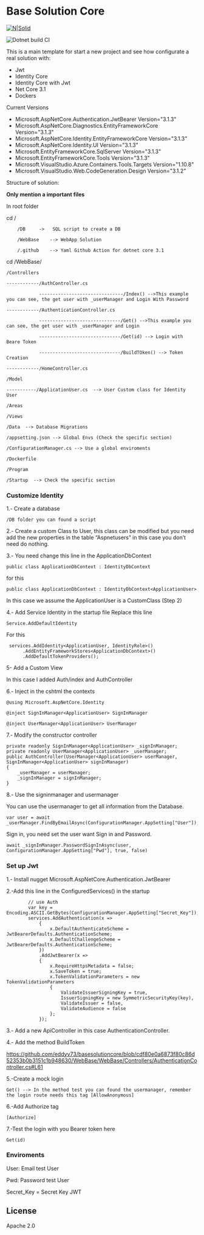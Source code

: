# Base Solution Core

[![N|Solid](https://programaenlinea.net/wp-content/uploads/2019/05/net-core.png)](https://github.com/eddyv73/basesolutioncore)

![Dotnet build CI](https://github.com/eddyv73/basesolutioncore/workflows/Dotnet%20build%20CI/badge.svg)

This is a main template for start a new project and see how configurate a real solution with:

  - Jwt
  - Identity Core
  - Identity Core with Jwt
  - Net Core 3.1
  - Dockers
  
Current Versions
- Microsoft.AspNetCore.Authentication.JwtBearer  Version="3.1.3" 
- Microsoft.AspNetCore.Diagnostics.EntityFrameworkCore Version="3.1.3"
- Microsoft.AspNetCore.Identity.EntityFrameworkCore Version="3.1.3"
- Microsoft.AspNetCore.Identity.UI Version="3.1.3"
- Microsoft.EntityFrameworkCore.SqlServer Version="3.1.3"
- Microsoft.EntityFrameworkCore.Tools Version="3.1.3"
- Microsoft.VisualStudio.Azure.Containers.Tools.Targets Version="1.10.8"
- Microsoft.VisualStudio.Web.CodeGeneration.Design Version="3.1.2"


Structure of solution:

  **Only mention a important files**
  
In root folder

cd /

        /DB     ->   SQL script to create a DB
        
        /WebBase    --> WebApp Solution
        
        /.github    --> Yaml Github Action for dotnet core 3.1
    
cd /WebBase/

    /Controllers
    
    ------------/AuthController.cs 
    
                -------------------------------/Index() -->This example you can see, the get user with _userManager and Login With Password
                
    ------------/AuthenticationController.cs
    
                ------------------------------/Get() -->This example you can see, the get user with _userManager and Login
                
                ------------------------------/Get(id) --> Login with Beare Token
                
                ------------------------------/BuildTOken() --> Token Creation
                
    ------------/HomeController.cs
    
    /Model
    
    -----------/ApplicationUser.cs  --> User Custom class for Identity User
    
    /Areas
    
    /Views
    
    /Data  --> Database Migrations
    
    /appsetting.json --> Global Envs (Check the specific section)
    
    /ConfigurationManager.cs --> Use a global enviroments
    
    /Dockerfile
    
    /Program 
    
    /Startup  --> Check the specific section
    
    
### Customize  Identity
1.- Create a database

	/DB folder you can found a script

2.- Create a custom Class to User, this class can be modified but you need add the new properties in the table “Aspnetusers” in this case you don’t need do nothing.

3.- You need change this line in the ApplicationDbContext


    public class ApplicationDbContext : IdentityDbContext
    
  
 for this
  
    public class ApplicationDbContext : IdentityDbContext<ApplicationUser>
    
In this case we assume the ApplicationUser is a CustomClass (Step 2)

4.- Add Service Identity in the startup file
	Replace this line 

    Service.AddDefaultIdentity
  
  For this
  
     services.AddIdentity<ApplicationUser, IdentityRole>() 
          .AddEntityFrameworkStores<ApplicationDbContext>() 
          .AddDefaultTokenProviders();
  
5- Add a Custom View

  In this case I added Auth/index and AuthController
  
6.- Inject in the cshtml the contexts

    @using Microsoft.AspNetCore.Identity 

    @inject SignInManager<ApplicationUser> SignInManager 
  
    @inject UserManager<ApplicationUser> UserManager
  
  
7.- Modify the constructor controller

    private readonly SignInManager<ApplicationUser> _signInManager;
    private readonly UserManager<ApplicationUser> _userManager;
    public AuthController(UserManager<ApplicationUser> userManager,	SignInManager<ApplicationUser> signInManager)
    {
        _userManager = userManager;
        _signInManager = signInManager;
    }
  
8.- Use the signinmanager and usermanager

You can use the usermanager to get all information from the Database.

    var user = await _userManager.FindByEmailAsync(ConfigurationManager.AppSetting["User"]);
           
Sign in, you need set the user want Sign in and Password.

    await _signInManager.PasswordSignInAsync(user, ConfigurationManager.AppSetting["Pwd"], true, false)



### Set up Jwt

1.- Install nugget Microsoft.AspNetCore.Authentication.JwtBearer 

2.-Add this line in the ConfiguredServices() in the startup

            // use Auth
            var key = Encoding.ASCII.GetBytes(ConfigurationManager.AppSetting["Secret_Key"]);
            services.AddAuthentication(x =>
                {
                    x.DefaultAuthenticateScheme = JwtBearerDefaults.AuthenticationScheme;
                    x.DefaultChallengeScheme = JwtBearerDefaults.AuthenticationScheme;
                })
                .AddJwtBearer(x =>
                {
                    x.RequireHttpsMetadata = false;
                    x.SaveToken = true;
                    x.TokenValidationParameters = new TokenValidationParameters
                    {
                        ValidateIssuerSigningKey = true,
                        IssuerSigningKey = new SymmetricSecurityKey(key),
                        ValidateIssuer = false,
                        ValidateAudience = false
                    };
                });
		
3.- Add a new ApiController in this case AuthenticationController.

4.- Add the method BuildToken 

https://github.com/eddyv73/basesolutioncore/blob/cdf80e0a6873f80c86d52353b0b3151c1b948630/WebBase/WebBase/Controllers/AuthenticationController.cs#L61

5.-Create a mock login 

	Get() --> In the method test you can found the usermanager, remember the login route needs this tag [AllowAnonymous]
	
6.-Add Authorize tag

	[Authorize]
	    
7.-Test the login with you Bearer token here
	
	Get(id) 
	
### Enviroments


  User: Email test User
  
  Pwd: Password test User
  
  Secret_Key = Secret Key JWT
  
  
License
----

Apache 2.0


